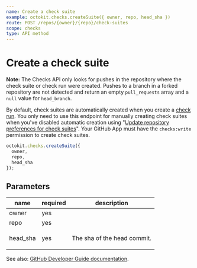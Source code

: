 ```yaml
---
name: Create a check suite
example: octokit.checks.createSuite({ owner, repo, head_sha })
route: POST /repos/{owner}/{repo}/check-suites
scope: checks
type: API method
---
```


# Create a check suite

**Note:** The Checks API only looks for pushes in the repository where the check suite or check run were created. Pushes to a branch in a forked repository are not detected and return an empty `pull_requests` array and a `null` value for `head_branch`.

By default, check suites are automatically created when you create a [check run](https://docs.github.com/rest/reference/checks#check-runs). You only need to use this endpoint for manually creating check suites when you've disabled automatic creation using "[Update repository preferences for check suites](https://docs.github.com/rest/reference/checks#update-repository-preferences-for-check-suites)". Your GitHub App must have the `checks:write` permission to create check suites.

```js
octokit.checks.createSuite({
  owner,
  repo,
  head_sha
});
```

## Parameters

<table>
  <thead>
    <tr>
      <th>name</th>
      <th>required</th>
      <th>description</th>
    </tr>
  </thead>
  <tbody>
    <tr><td>owner</td><td>yes</td><td>

</td></tr>
<tr><td>repo</td><td>yes</td><td>

</td></tr>
<tr><td>head_sha</td><td>yes</td><td>

The sha of the head commit.

</td></tr>
  </tbody>
</table>

See also: [GitHub Developer Guide documentation](https://docs.github.com/rest/reference/checks#create-a-check-suite).
